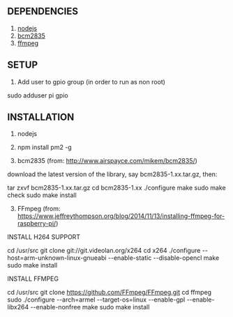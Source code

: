 ## DEPENDENCIES

1. [nodejs](https://nodejs.org)
2. [bcm2835](http://www.airspayce.com/mikem/bcm2835/)
3. [ffmpeg](https://www.ffmpeg.org/)

## SETUP

1. Add user to gpio group (in order to run as non root)

sudo adduser pi gpio



## INSTALLATION

1. nodejs
  1. npm install pm2 -g

2. bcm2835 (from: http://www.airspayce.com/mikem/bcm2835/)

download the latest version of the library, say bcm2835-1.xx.tar.gz, then:

tar zxvf bcm2835-1.xx.tar.gz
cd bcm2835-1.xx
./configure
make
sudo make check
sudo make install


3. FFmpeg (from: https://www.jeffreythompson.org/blog/2014/11/13/installing-ffmpeg-for-raspberry-pi/)

INSTALL H264 SUPPORT

cd /usr/src
git clone git://git.videolan.org/x264
cd x264
./configure --host=arm-unknown-linux-gnueabi --enable-static --disable-opencl
make
sudo make install

INSTALL FFMPEG

cd /usr/src
git clone https://github.com/FFmpeg/FFmpeg.git
cd ffmpeg
sudo ./configure --arch=armel --target-os=linux --enable-gpl --enable-libx264 --enable-nonfree
make
sudo make install
